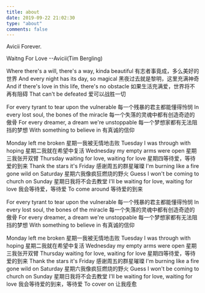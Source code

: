 ```yaml
---
title: about
date: 2019-09-22 21:02:30
type: "about"
comments: false
---
```


Avicii Forever.

Waitng For Love
                    --Avicii(Tim Bergling)

Where there's a will, there's a way, kinda beautiful
有志者事竟成，多么美好的世界
And every night has its day, so magical
黑夜过去就是黎明，这里充满神奇
And if there's love in this life, there's no obstacle
如果生活充满爱，世界将不再有阻碍
That can't be defeated
爱可以战胜一切

For every tyrant to tear upon the vulnerable
每一个残暴的君主都能懂得怜悯
In every lost soul, the bones of the miracle
每一个失落的灵魂中都有创造奇迹的傲骨
For every dreamer, a dream we're unstoppable
每一个梦想家都有无法阻挡的梦想
With something to believe in
有真诚的信仰


Monday left me broken
星期一我被无情地击败
Tuesday I was through with hoping
星期二我就在希望中复活
Wednesday my empty arms were open
星期三我张开双臂
Thursday waiting for love, waiting for love
星期四等待爱，等待爱的到来
Thank the stars it's Friday
感谢周五的群星璀璨
I'm burning like a fire gone wild on Saturday
星期六我像疯狂燃烧的野火
Guess I won't be coming to church on Sunday
星期日我将不会去教堂
I'll be waiting for love, waiting for love
我会等待爱，等待爱
To come around
等待爱的到来


For every tyrant to tear upon the vulnerable
每一个残暴的君主都能懂得怜悯
In every lost soul, the bones of the miracle
每一个失落的灵魂中都有创造奇迹的傲骨
For every dreamer, a dream we're unstoppable
每一个梦想家都有无法阻挡的梦想
With something to believe in
有真诚的信仰


Monday left me broken
星期一我被无情地击败
Tuesday I was through with hoping
星期二我就在希望中复活
Wednesday my empty arms were open
星期三我张开双臂
Thursday waiting for love, waiting for love
星期四等待爱，等待爱的到来
Thank the stars it's Friday
感谢周五的群星璀璨
I'm burning like a fire gone wild on Saturday
星期六我像疯狂燃烧的野火
Guess I won't be coming to church on Sunday
星期日我将不会去教堂
I'll be waiting for love, waiting for love
我会等待爱的到来，等待爱
To cover on
让我痊愈